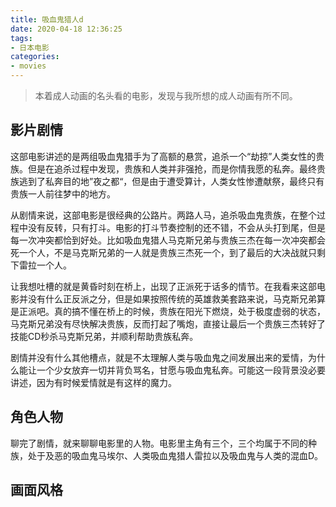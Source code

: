 ```yaml
---
title: 吸血鬼猎人d
date: 2020-04-18 12:36:25
tags:
- 日本电影
categories:
- movies
---
```


> 本着成人动画的名头看的电影，发现与我所想的成人动画有所不同。

## 影片剧情

这部电影讲述的是两组吸血鬼猎手为了高额的悬赏，追杀一个“劫掠”人类女性的贵族。但是在追杀过程中发现，贵族和人类并非强抢，而是你情我愿的私奔。最终贵族逃到了私奔目的地”夜之都“，但是由于遭受算计，人类女性惨遭献祭，最终只有贵族一人前往梦中的地方。

从剧情来说，这部电影是很经典的公路片。两路人马，追杀吸血鬼贵族，在整个过程中没有反转，只有打斗。电影的打斗节奏控制的还不错，不会从头打到尾，但是每一次冲突都恰到好处。比如吸血鬼猎人马克斯兄弟与贵族三杰在每一次冲突都会死一个人，不是马克斯兄弟的一人就是贵族三杰死一个，到了最后的大决战就只剩下雷拉一个人。

让我想吐槽的就是黄昏时刻在桥上，出现了正派死于话多的情节。在我看来这部电影并没有什么正反派之分，但是如果按照传统的英雄救美套路来说，马克斯兄弟算是正派吧。真的搞不懂在桥上的时候，贵族在阳光下燃烧，处于极度虚弱的状态，马克斯兄弟没有尽快解决贵族，反而打起了嘴炮，直接让最后一个贵族三杰转好了技能CD秒杀马克斯兄弟，并顺利帮助贵族私奔。

剧情并没有什么其他槽点，就是不太理解人类与吸血鬼之间发展出来的爱情，为什么能让一个少女放弃一切并背负骂名，甘愿与吸血鬼私奔。可能这一段背景没必要讲述，因为有时候爱情就是有这样的魔力。

## 角色人物

聊完了剧情，就来聊聊电影里的人物。电影里主角有三个，三个均属于不同的种族，处于及恶的吸血鬼马埃尔、人类吸血鬼猎人雷拉以及吸血鬼与人类的混血D。

## 画面风格
